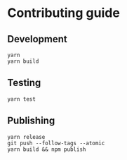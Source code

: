 # Contributing guide

## Development

```shell
yarn
yarn build
```

## Testing

```shell
yarn test
```

## Publishing

```shell
yarn release
git push --follow-tags --atomic
yarn build && npm publish
```
